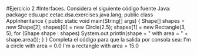 #Ejercicio 2
#Interfaces.
Considera el siguiente código fuente Java:
package edu.upc.eetac.dsa.exercises.java.lang; 
public class AppInheritance {
    public static void main(String[] args) {
        Shape[] shapes = new Shape[2];
        shapes[0] = new Circle(2.5);
        shapes[1] = new Rectangle(3, 5);
        for (Shape shape : shapes)
            System.out.println(shape + " with area = " + shape.area());
    }
}
Completa el código para que la salida por consola sea:
I'm a circle with area = 0.0
I'm a rectangle with area = 15.0